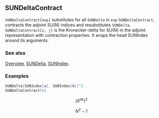 ## SUNDeltaContract

`SUNDeltaContract[exp]` substitutes for all `SUNDelta` in `exp` `SUNDeltaContract`, contracts the adjoint $\text{SU}(N)$ indices and resubstitutes `SUNDelta`.   `SUNDeltaContract[i, j]` is the Kronecker-delta for $\text{SU}(N)$ in the adjoint representation with contraction properties. It wraps the head SUNIndex around its arguments.

### See also

[Overview](Extra/FeynCalc.md), [SUNDelta](SUNDelta.md), [SUNIndex](SUNIndex.md).

### Examples

```mathematica
SUNDelta[SUNIndex[a], SUNIndex[b]]^2
SUNDeltaContract[%]
```

$$\left(\delta ^{ab}\right)^2$$

$$N^2-1$$
